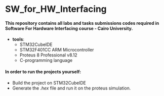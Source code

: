 # SW_for_HW_Interfacing

#### This repository contains all labs and tasks submissions codes required in Software For Hardware Interfacing course - Cairo University.

- **tools**:
  - STM32CubeIDE
  - STM32F401CC ARM Microcontroller
  - Proteus 8 Professional v8.12
  - C-programming language

#### In order to run the projects yourself:

- Build the project on STM32CubeIDE
- Generate the _.hex_ file and run it on the proteus simulation.
